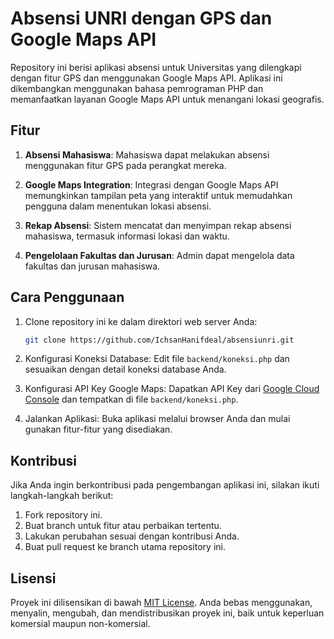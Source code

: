# Absensi UNRI dengan GPS dan Google Maps API

Repository ini berisi aplikasi absensi untuk Universitas yang dilengkapi dengan fitur GPS dan menggunakan Google Maps API. Aplikasi ini dikembangkan menggunakan bahasa pemrograman PHP dan memanfaatkan layanan Google Maps API untuk menangani lokasi geografis.

## Fitur

1. **Absensi Mahasiswa**: Mahasiswa dapat melakukan absensi menggunakan fitur GPS pada perangkat mereka.

2. **Google Maps Integration**: Integrasi dengan Google Maps API memungkinkan tampilan peta yang interaktif untuk memudahkan pengguna dalam menentukan lokasi absensi.

3. **Rekap Absensi**: Sistem mencatat dan menyimpan rekap absensi mahasiswa, termasuk informasi lokasi dan waktu.

4. **Pengelolaan Fakultas dan Jurusan**: Admin dapat mengelola data fakultas dan jurusan mahasiswa.

## Cara Penggunaan

1. Clone repository ini ke dalam direktori web server Anda:

   ```bash
   git clone https://github.com/IchsanHanifdeal/absensiunri.git
   ```

2. Konfigurasi Koneksi Database: Edit file `backend/koneksi.php` dan sesuaikan dengan detail koneksi database Anda.

3. Konfigurasi API Key Google Maps: Dapatkan API Key dari [Google Cloud Console](https://console.cloud.google.com/) dan tempatkan di file `backend/koneksi.php`.

4. Jalankan Aplikasi: Buka aplikasi melalui browser Anda dan mulai gunakan fitur-fitur yang disediakan.

## Kontribusi

Jika Anda ingin berkontribusi pada pengembangan aplikasi ini, silakan ikuti langkah-langkah berikut:

1. Fork repository ini.
2. Buat branch untuk fitur atau perbaikan tertentu.
3. Lakukan perubahan sesuai dengan kontribusi Anda.
4. Buat pull request ke branch utama repository ini.

## Lisensi

Proyek ini dilisensikan di bawah [MIT License](LICENSE). Anda bebas menggunakan, menyalin, mengubah, dan mendistribusikan proyek ini, baik untuk keperluan komersial maupun non-komersial.
